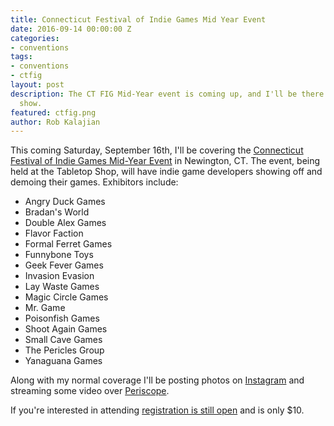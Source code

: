 ```yaml
---
title: Connecticut Festival of Indie Games Mid Year Event
date: 2016-09-14 00:00:00 Z
categories:
- conventions
tags:
- conventions
- ctfig
layout: post
description: The CT FIG Mid-Year event is coming up, and I'll be there covering the
  show.
featured: ctfig.png
author: Rob Kalajian
---
```


This coming Saturday, September 16th, I'll be covering the [Connecticut Festival of Indie Games Mid-Year Event](http://www.ct-fig.com/festival-info.html) in Newington, CT. The event, being held at the Tabletop Shop, will have indie game developers showing off and demoing their games. Exhibitors include:

* Angry Duck Games
* Bradan's World
* Double Alex Games
* Flavor Faction
* Formal Ferret Games
* Funnybone Toys
* Geek Fever Games
* Invasion Evasion
* Lay Waste Games
* Magic Circle Games
* Mr. Game
* Poisonfish Games
* Shoot Again Games
* Small Cave Games
* The Pericles Group
* Yanaguana Games

Along with my normal coverage I'll be posting photos on [Instagram](http://instagram.com/r_kalajian) and streaming some video over [Periscope](http://periscope.tv/rkalajian).

If you're interested in attending [registration is still open](https://tabletop.events/conventions/connecticut-festival-of-indie-games-2016-mid-year-event/badgetypes) and is only $10.
